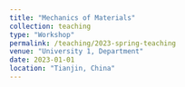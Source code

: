 ```yaml
---
title: "Mechanics of Materials"
collection: teaching
type: "Workshop"
permalink: /teaching/2023-spring-teaching
venue: "University 1, Department"
date: 2023-01-01
location: "Tianjin, China"
---
```


<!--This is a description of a teaching experience. You can use markdown like any other post.

Heading 1
======

Heading 2
======

Heading 3
======-->

